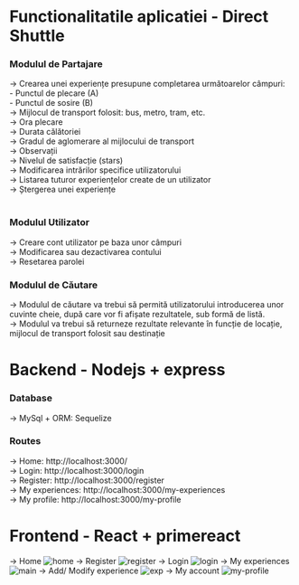 # Functionalitatile aplicatiei - Direct Shuttle


<h3><b>Modulul de Partajare</b></h3>
  -> Crearea unei experiențe presupune completarea următoarelor câmpuri:<br>
            - Punctul de plecare (A)<br>
            - Punctul de sosire (B)<br>
  -> Mijlocul de transport folosit: bus, metro, tram, etc.<br>
  -> Ora plecare<br>
  -> Durata călătoriei<br>
  -> Gradul de aglomerare al mijlocului de transport<br>
  -> Observații<br>
  -> Nivelul de satisfacție (stars)<br>
  -> Modificarea intrărilor specifice utilizatorului<br>
  -> Listarea tuturor experiențelor create de un utilizator<br>
  -> Ștergerea unei experiențe<br>
  
  <br>
<h3><b>Modulul Utilizator</b></h3>
  -> Creare cont utilizator pe baza unor câmpuri <br>
  -> Modificarea sau dezactivarea contului<br>
  -> Resetarea parolei<br>

<h3><b>Modulul de Căutare</b></h3> 
  -> Modulul de căutare va trebui să permită utilizatorului introducerea unor cuvinte cheie, după care vor fi afișate rezultatele, sub formă de listă.<br>
  -> Modulul va trebui să returneze rezultate relevante în funcție de locație, mijlocul de transport folosit sau destinație<br>

# Backend - Nodejs + express
<h3><b>Database</b></h3>
  -> MySql + ORM: Sequelize
<h3><b>Routes</b></h3> 
   -> Home: http://localhost:3000/    <br>
   -> Login: http://localhost:3000/login   <br>
   -> Register: http://localhost:3000/register   <br>
   -> My experiences: http://localhost:3000/my-experiences   <br>
   -> My profile: http://localhost:3000/my-profile   <br>
   
# Frontend - React + primereact
  -> Home
![home](https://user-images.githubusercontent.com/98180213/211049766-f701dd4c-3997-41e3-b94e-5630e510b80f.PNG)
-> Register
![register](https://user-images.githubusercontent.com/98180213/211049817-8077d4fc-300a-4108-871b-1f80fc307373.PNG)
-> Login
![login](https://user-images.githubusercontent.com/98180213/211049863-d6f2d998-2710-4d51-a1b3-5b8edc80355a.PNG)
-> My experiences
![main](https://user-images.githubusercontent.com/98180213/211049909-3517c4a8-0611-4df9-8cc2-3488d5c7fca1.PNG)
-> Add/ Modify experience
![exp](https://user-images.githubusercontent.com/98180213/211049969-2dd3354d-12d4-45b3-b57a-8c29dfecc446.PNG)
-> My account
![my-profile](https://user-images.githubusercontent.com/98180213/211050029-2554e2ce-8cad-427c-bf1f-d6f51145777d.PNG)


